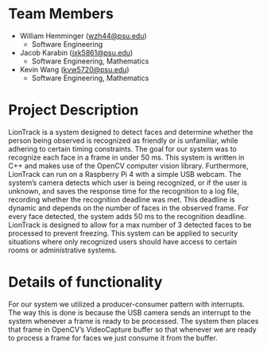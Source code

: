 # Team Members
* William Hemminger (wzh44@psu.edu)
  * Software Engineering
* Jacob Karabin (jxk5861@psu.edu)
  * Software Engineering, Mathematics
* Kevin Wang (kvw5720@psu.edu)
  * Software Engineering, Mathematics

# Project Description
LionTrack is a system designed to detect faces and determine whether the person being observed is recognized as friendly or is unfamiliar, while adhering to certain timing constraints. The goal for our system was to recognize each face in a frame in under 50 ms. This system is written in C++ and makes use of the OpenCV computer vision library.  Furthermore, LionTrack can run on a Raspberry Pi 4 with a simple USB webcam.  The system’s camera detects which user is being recognized, or if the user is unknown, and saves the response time for the recognition to a log file, recording whether the recognition deadline was met.  This deadline is dynamic and depends on the number of faces in the observed frame.  For every face detected, the system adds 50 ms to the recognition deadline.  LionTrack is designed to allow for a max number of 3 detected faces to be processed to prevent freezing.  This system can be applied to security situations where only recognized users should have access to certain rooms or administrative systems.

# Details of functionality
For our system we utilized a producer-consumer pattern with interrupts. The way this is done is because the USB camera sends an interrupt to the system whenever a frame is ready to be processed. The system then places that frame in OpenCV’s VideoCapture buffer so that whenever we are ready to process a frame for faces we just consume it from the buffer. 

